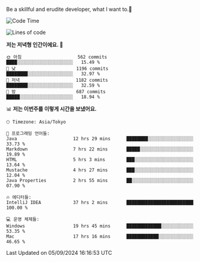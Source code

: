 Be a skillful and erudite developer, what I want to.👶

<!--START_SECTION:waka-->
![Code Time](http://img.shields.io/badge/Code%20Time-1%2C239%20hrs%2055%20mins-blue)

![Lines of code](https://img.shields.io/badge/%EC%A0%80%EB%8A%94%20%EC%97%AC%ED%83%9C%EA%B9%8C%EC%A7%80%20-2.7%20million%20%EC%A4%84%EC%9D%98%20%EC%BD%94%EB%93%9C%EB%A5%BC%20%EC%9E%91%EC%84%B1%ED%96%88%EC%96%B4%EC%9A%94.-blue)

**저는 저녁형 인간이에요. 🦉** 

```text
🌞 아침                     562 commits         ████░░░░░░░░░░░░░░░░░░░░░   15.49 % 
🌆 낮　                     1196 commits        ████████░░░░░░░░░░░░░░░░░   32.97 % 
🌃 저녁                     1182 commits        ████████░░░░░░░░░░░░░░░░░   32.59 % 
🌙 밤　                     687 commits         █████░░░░░░░░░░░░░░░░░░░░   18.94 % 
```


📊 **저는 이번주를 이렇게 시간을 보냈어요.** 

```text
🕑︎ Timezone: Asia/Tokyo

💬 프로그래밍 언어들: 
Java                     12 hrs 29 mins      ████████░░░░░░░░░░░░░░░░░   33.73 % 
Markdown                 7 hrs 22 mins       █████░░░░░░░░░░░░░░░░░░░░   19.89 % 
HTML                     5 hrs 3 mins        ███░░░░░░░░░░░░░░░░░░░░░░   13.64 % 
Mustache                 4 hrs 27 mins       ███░░░░░░░░░░░░░░░░░░░░░░   12.04 % 
Java Properties          2 hrs 55 mins       ██░░░░░░░░░░░░░░░░░░░░░░░   07.90 % 

🔥 에디터들: 
IntelliJ IDEA            37 hrs 2 mins       █████████████████████████   100.00 % 

💻 운영 체제들: 
Windows                  19 hrs 45 mins      █████████████░░░░░░░░░░░░   53.35 % 
Mac                      17 hrs 16 mins      ████████████░░░░░░░░░░░░░   46.65 % 
```


 Last Updated on 05/09/2024 16:16:53 UTC
<!--END_SECTION:waka-->
